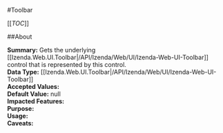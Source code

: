 #Toolbar

[[_TOC_]]

##About

**Summary:** Gets the underlying [[Izenda.Web.UI.Toolbar|/API/Izenda/Web/UI/Izenda-Web-UI-Toolbar]] control that is represented by this control.  
**Data Type:** [[Izenda.Web.UI.Toolbar|/API/Izenda/Web/UI/Izenda-Web-UI-Toolbar]]  
**Accepted Values:**   
**Default Value:** null  
**Impacted Features:**   
**Purpose:**   
**Usage:**   
**Caveats:**   

